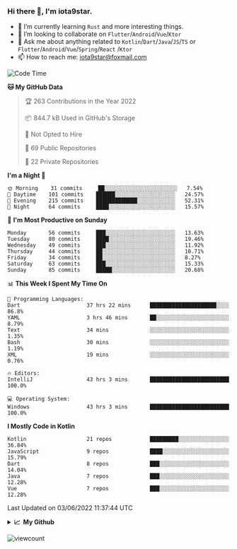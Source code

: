 ### Hi there 👋, I'm iota9star.

- 🌱 I’m currently learning `Rust` and more interesting things.
- 👯 I’m looking to collaborate on `Flutter`/`Android`/`Vue`/`Ktor`
- 💬 Ask me about anything related to `Kotlin`/`Dart`/`Java`/`JS`/`TS` or `Flutter`/`Android`/`Vue`/`Spring`/`React`
  /`Ktor`
- 📫 How to reach me: [iota9star@foxmail.com](iota9star@foxmail.com)



<!--START_SECTION:waka-->
![Code Time](http://img.shields.io/badge/Code%20Time-3%2C082%20hrs%2034%20mins-blue)

**🐱 My GitHub Data** 

> 🏆 263 Contributions in the Year 2022
 > 
> 📦 844.7 kB Used in GitHub's Storage 
 > 
> 🚫 Not Opted to Hire
 > 
> 📜 69 Public Repositories 
 > 
> 🔑 22 Private Repositories  
 > 
**I'm a Night 🦉** 

```text
🌞 Morning    31 commits     ██░░░░░░░░░░░░░░░░░░░░░░░   7.54% 
🌆 Daytime    101 commits    ██████░░░░░░░░░░░░░░░░░░░   24.57% 
🌃 Evening    215 commits    █████████████░░░░░░░░░░░░   52.31% 
🌙 Night      64 commits     ████░░░░░░░░░░░░░░░░░░░░░   15.57%

```
📅 **I'm Most Productive on Sunday** 

```text
Monday       56 commits     ███░░░░░░░░░░░░░░░░░░░░░░   13.63% 
Tuesday      80 commits     ████░░░░░░░░░░░░░░░░░░░░░   19.46% 
Wednesday    49 commits     ███░░░░░░░░░░░░░░░░░░░░░░   11.92% 
Thursday     44 commits     ██░░░░░░░░░░░░░░░░░░░░░░░   10.71% 
Friday       34 commits     ██░░░░░░░░░░░░░░░░░░░░░░░   8.27% 
Saturday     63 commits     ███░░░░░░░░░░░░░░░░░░░░░░   15.33% 
Sunday       85 commits     █████░░░░░░░░░░░░░░░░░░░░   20.68%

```


📊 **This Week I Spent My Time On** 

```text
💬 Programming Languages: 
Dart                     37 hrs 22 mins      █████████████████████░░░░   86.8% 
YAML                     3 hrs 46 mins       ██░░░░░░░░░░░░░░░░░░░░░░░   8.79% 
Text                     34 mins             ░░░░░░░░░░░░░░░░░░░░░░░░░   1.35% 
Bash                     30 mins             ░░░░░░░░░░░░░░░░░░░░░░░░░   1.19% 
XML                      19 mins             ░░░░░░░░░░░░░░░░░░░░░░░░░   0.76%

🔥 Editors: 
IntelliJ                 43 hrs 3 mins       █████████████████████████   100.0%

💻 Operating System: 
Windows                  43 hrs 3 mins       █████████████████████████   100.0%

```

**I Mostly Code in Kotlin** 

```text
Kotlin                   21 repos            █████████░░░░░░░░░░░░░░░░   36.84% 
JavaScript               9 repos             ████░░░░░░░░░░░░░░░░░░░░░   15.79% 
Dart                     8 repos             ███░░░░░░░░░░░░░░░░░░░░░░   14.04% 
Java                     7 repos             ███░░░░░░░░░░░░░░░░░░░░░░   12.28% 
Vue                      7 repos             ███░░░░░░░░░░░░░░░░░░░░░░   12.28%

```



 Last Updated on 03/06/2022 11:37:44 UTC
<!--END_SECTION:waka-->

<details>
  <summary><b>📈&nbsp;&nbsp;My Github</b></summary>
  <br>
  <img src='https://github-profile-trophy.vercel.app/?username=iota9star'>
  <img src='https://bad-apple-github-readme.vercel.app/api?show_bg=1&username=iota9star&hide_title=true'>
  <img src='http://cr-skills-chart-widget.azurewebsites.net/api/api?username=iota9star'>
</details>


![viewcount](https://count.getloli.com/get/@iota9star?theme=rule34)

